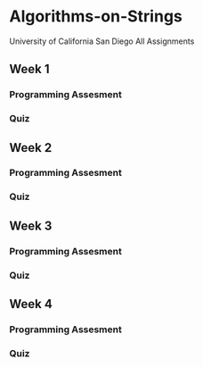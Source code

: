 # Algorithms-on-Strings
University of California San Diego All Assignments
## Week 1
### Programming Assesment 
### Quiz
## Week 2
### Programming Assesment 
### Quiz
## Week 3
### Programming Assesment 
### Quiz
## Week 4
### Programming Assesment 
### Quiz


